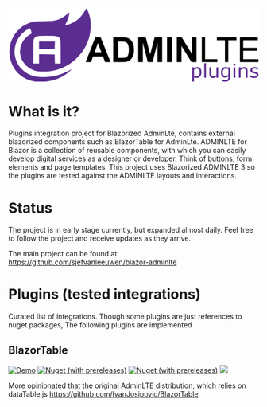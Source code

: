 ![adminlte for blazor](docs/img/blazor-adminlte.svg)

# What is it?

Plugins integration project for Blazorized AdminLte, contains external blazorized components such as BlazorTable for AdminLte.
ADMINLTE for Blazor is a collection of reusable components, with which you can easily develop digital services as a designer
or developer. Think of buttons, form elements and page templates. This project uses Blazorized ADMINLTE 3 so the plugins are
tested against the ADMINLTE layouts and interactions.

# Status

The project is in early stage currently, but expanded almost daily. Feel free to follow the project and receive updates as they arrive.

The main project can be found at: https://github.com/sjefvanleeuwen/blazor-adminlte

# Plugins (tested integrations)

Curated list of integrations. Though some plugins are just references to nuget packages, The following plugins are implemented

## BlazorTable
[![Demo](https://img.shields.io/badge/Live-Demo-Blue?style=flat-square)](https://BlazorTable.netlify.com/)
[![Nuget (with prereleases)](https://img.shields.io/nuget/vpre/BlazorTable.svg?style=flat-square)](https://www.nuget.org/packages/BlazorTable)
[![Nuget (with prereleases)](https://img.shields.io/nuget/dt/BlazorTable.svg?style=flat-square)](https://www.nuget.org/packages/BlazorTable)
![](https://github.com/IvanJosipovic/BlazorTable/workflows/CI/CD/badge.svg)

More opinionated that the original AdminLTE distribution, which relies on dataTable.js 
https://github.com/IvanJosipovic/BlazorTable

